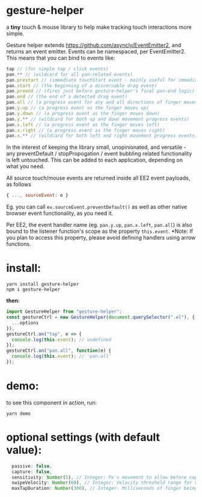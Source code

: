 # gesture-helper

a **tiny** touch & mouse library to help make tracking touch interactions more simple.

Gesture helper extends https://github.com/asyncly/EventEmitter2, and returns an event emitter.
Events can be namespaced, per EventEmitter2. This means that you can bind to events like:

```javascript
tap // (for simple tap / click events)
pan.** // (wildcard for all pan-related events)
pan.prestart // (immediate touchStart event - mainly useful for immediately blocking browser behaviour)
pan.start // (the beginning of a discernable drag event)
pan.preend // (fires just before gesture-helper's final pan-end logic)
pan.end // (the end of a detected drag event)
pan.all // (a progress event for any and all directions of finger movement)
pan.y.up // (a progress event as the finger moves up)
pan.y.down // (a progress event as the finger moves down)
pan.y.** // (wildcard for both up and down movement progress events)
pan.x.left // (a progress event as the finger moves left)
pan.x.right // (a progress event as the finger moves right)
pan.x.** // (wildcard for both left and right movement progress events)
```

In the interest of keeping the library small, unopinionated, and versatile - any preventDefault / stopPropogation / event bubbling related functionality is left untouched. This can be added to each application, depending on what you need.

All source touch/mouse events are returned inside all EE2 event payloads, as follows

```javascript
{ ..., sourceEvent: e }
```

Eg. you can call `ev.sourceEvent.preventDefault()` as well as other native browser event functionality, as you need it.

Per EE2, the event handler name (eg. `pan.y.up`, `pan.x.left`, `pan.all`) is also bound to the listener function's scope as the property `this.event`.
\*Note: If you plan to access this property, please avoid defining handlers using arrow functions.

# install:

```
yarn install gesture-helper
npm i gesture-helper
```

**then:**

```javascript
import GestureHelper from "gesture-helper";
const gestureCtrl = new GestureHelper(document.querySelector(".el"), {
  ...options
});
gestureCtrl.on("tap", e => {
  console.log(this.event); // undefined
});
gestureCtrl.on("pan.all", function(e) {
  console.log(this.event); // 'pan.all'
});
```

# demo:

to see this component in action, run:

```
yarn demo
```

# optional settings (with default value):

```javascript
  passive: false,
  capture: false,
  sensitivity: Number(5), // Integer: Px's movement to allow before capturing pan event
  swipeVelocity: Number(60), // Integer: Velocity threshold range for varied swipe detection
  maxTapDuration: Number(300), // Integer: Milliseconds of finger being on the screen before a tap event is ignored

